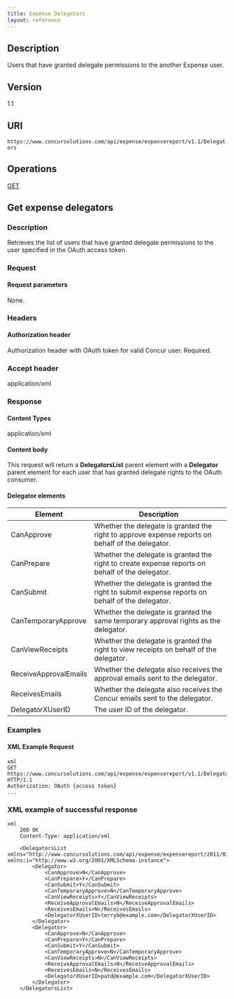 ```yaml
---
title: Expense Delegators
layout: reference
---
```


## Description
Users that have granted delegate permissions to the another Expense user.

## Version
1.1

## URI
`https://www.concursolutions.com/api/expense/expensereport/v1.1/Delegators`

## Operations
[GET](#get)  
 


## <a name="get"></a>Get expense delegators


### Description
Retrieves the list of users that have granted delegate permissions to the user specified in the OAuth access token.

### Request

#### Request parameters
None.

### Headers

#### Authorization header
Authorization header with OAuth token for valid Concur user. Required.

### Accept header
application/xml

### Response

#### Content Types
application/xml

#### Content body

This request will return a **DelegatorsList** parent element with a **Delegator** parent element for each user that has granted delegate rights to the OAuth consumer. 

#### Delegator elements

|  Element |  Description |
| -------- | ------------ |
|  CanApprove |  Whether the delegate is granted the right to approve expense reports on behalf of the delegator. |
|  CanPrepare |  Whether the delegate is granted the right to create expense reports on behalf of the delegator. |
|  CanSubmit |  Whether the delegate is granted the right to submit expense reports on behalf of the delegator. |
|  CanTemporaryApprove |  Whether the delegate is granted the same temporary approval rights as the delegator. |
|  CanViewReceipts |  Whether the delegate is granted the right to view receipts on behalf of the delegator. |
|  ReceiveApprovalEmails |  Whether the delegate also receives the approval emails sent to the delegator. |
|  ReceivesEmails |  Whether the delegate also receives the Concur emails sent to the delegator. |
|  DelegatorXUserID |  The user ID of the delegator. |

### Examples

#### XML Example Request

```
xml
GET https://www.concursolutions.com/api/expense/expensereport/v1.1/Delegators HTTP/1.1
Authorization: OAuth {access token}
...
```

### XML example of successful response

```
xml
    200 OK
    Content-Type: application/xml

    <DelegatorsList xmlns="http://www.concursolutions.com/api/expense/expensereport/2011/03" xmlns:i="http://www.w3.org/2001/XMLSchema-instance">
        <Delegator>
            <CanApprove>N</CanApprove>
            <CanPrepare>Y</CanPrepare>
            <CanSubmit>Y</CanSubmit>
            <CanTemporaryApprove>N</CanTemporaryApprove>
            <CanViewReceipts>Y</CanViewReceipts>
            <ReceiveApprovalEmails>N</ReceiveApprovalEmails>
            <ReceivesEmails>N</ReceivesEmails>
            <DelegatorXUserID>terryb@example.com</DelegatorXUserID>
        </Delegator>
        <Delegator>
            <CanApprove>N</CanApprove>
            <CanPrepare>Y</CanPrepare>
            <CanSubmit>Y</CanSubmit>
            <CanTemporaryApprove>N</CanTemporaryApprove>
            <CanViewReceipts>N</CanViewReceipts>
            <ReceiveApprovalEmails>N</ReceiveApprovalEmails>
            <ReceivesEmails>N</ReceivesEmails>
            <DelegatorXUserID>patd@example.com</DelegatorXUserID>
        </Delegator>
    </DelegatorsList>
```





